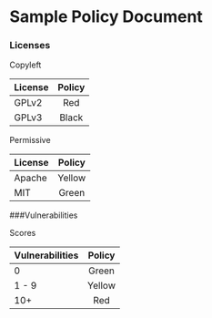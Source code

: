# Sample Policy Document

### Licenses

Copyleft

| License |  Policy   |
| ---------------|:---------:|
| GPLv2  | Red     | 
| GPLv3  | Black    |  

  
Permissive

| License |  Policy   |
| ---------------|:---------:|
| Apache  | Yellow     | 
| MIT | Green    |  


###Vulnerabilities

Scores

| Vulnerabilities|  Policy   |
| ---------------|:---------:|
| 0              | Green     | 
| 1 - 9          | Yellow    |  
| 10+            | Red       | 

  
